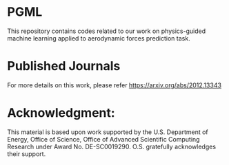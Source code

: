 # PGML
This repository contains codes related to our work on physics-guided machine learning applied to aerodynamic forces prediction task.

# Published Journals
For more details on this work, please refer https://arxiv.org/abs/2012.13343

# Acknowledgment:
This material is based upon work supported by the U.S. Department of Energy, Office of Science, Office of Advanced Scientific
Computing Research under Award No. DE-SC0019290. O.S. gratefully acknowledges their support.

